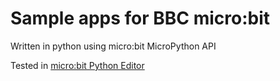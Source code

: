# Sample apps for BBC micro:bit

Written in python using micro:bit MicroPython API

Tested in [micro:bit Python Editor](https://python.microbit.org/v/3/project)